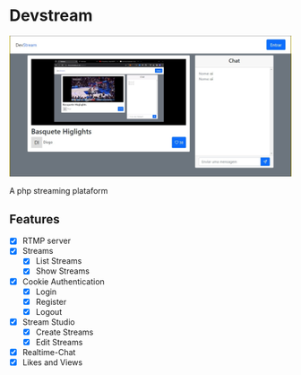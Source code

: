 # Devstream

![alt](./images/screenshot.jpg)

A php streaming plataform

## Features

-   [x] RTMP server
-   [x] Streams
    -   [x] List Streams
    -   [x] Show Streams
-   [x] Cookie Authentication
    -   [x] Login
    -   [x] Register
    -   [x] Logout
-   [x] Stream Studio
    -   [x] Create Streams
    -   [x] Edit Streams
-   [x] Realtime-Chat
-   [x] Likes and Views
